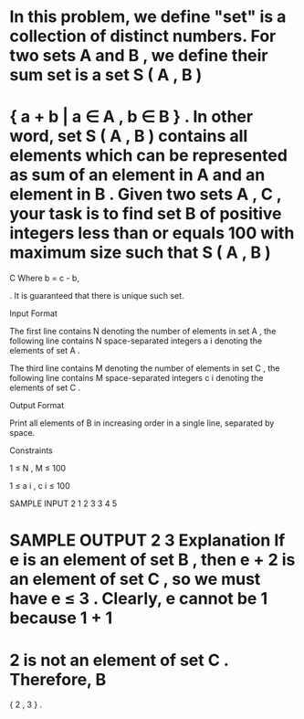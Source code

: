 In this problem, we define "set" is a collection of distinct numbers. For two sets 
A
 and 
B
, we define their sum set is a set 
S
(
A
,
B
)
=
{
a
+
b
|
a
∈
A
,
b
∈
B
}
. In other word,  set 
S
(
A
,
B
)
 contains all elements which can be represented as sum of an element in 
A
 and an element in 
B
. Given two sets 
A
,
C
, your task is to find set 
B
 of positive integers less than or equals 
100
 with maximum size such that 
S
(
A
,
B
)
=
C
Where b = c - b,

. It is guaranteed that there is unique such set.

Input Format

The first line contains 
N
 denoting the number of elements in set 
A
, the following line contains 
N
 space-separated integers 
a
i
 denoting the elements of set 
A
.

The third line contains 
M
 denoting the number of elements in set 
C
, the following line contains 
M
 space-separated integers 
c
i
 denoting the elements of set 
C
.

Output Format

Print all elements of 
B
 in increasing order in a single line, separated by space.

Constraints


1
≤
N
,
M
≤
100

1
≤
a
i
,
c
i
≤
100
 

SAMPLE INPUT 
2
1 2
3
3 4 5

SAMPLE OUTPUT 
2 3
Explanation
If 
e
 is an element of set 
B
, then 
e
+
2
 is an element of set 
C
, so we must have 
e
≤
3
. Clearly, 
e
 cannot be 
1
 because 
1
+
1
=
2
 is not an element of set 
C
. Therefore, 
B
=
{
2
,
3
}
.
